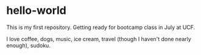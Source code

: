 # hello-world
This is my first repository. Getting ready for bootcamp class in July at UCF.

I love coffee, dogs, music, ice cream, travel (though I haven't done nearly enough), sudoku.
